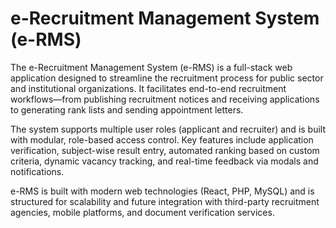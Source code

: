 # e-Recruitment Management System (e-RMS)

The e-Recruitment Management System (e-RMS) is a full-stack web application designed to streamline the recruitment process for public sector and institutional organizations. It facilitates end-to-end recruitment workflows—from publishing recruitment notices and receiving applications to generating rank lists and sending appointment letters.

The system supports multiple user roles (applicant and recruiter) and is built with modular, role-based access control. Key features include application verification, subject-wise result entry, automated ranking based on custom criteria, dynamic vacancy tracking, and real-time feedback via modals and notifications.

e-RMS is built with modern web technologies (React, PHP, MySQL) and is structured for scalability and future integration with third-party recruitment agencies, mobile platforms, and document verification services.
